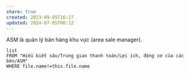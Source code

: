 ```yaml
---
share: true
created: 2023-09-05T16:17
updated: 2024-07-05T00:12
---
```

ASM là quản lý bán hàng khu vực (area sale manager).
```dataview
list 
FROM "Hiểu biết sâu/Trung gian thanh toán/Lợi ích, động cơ của các bên/ASM" 
WHERE file.name!=this.file.name
```